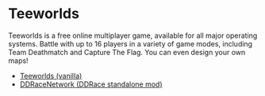 # Teeworlds

Teeworlds is a free online multiplayer game, available for all major operating systems. Battle with up to 16 players in a variety of game modes, including Team Deathmatch and Capture The Flag. You can even design your own maps!

* [Teeworlds (vanilla)](teeworlds)
* [DDRaceNetwork (DDRace standalone mod)](d-d-race-network)
